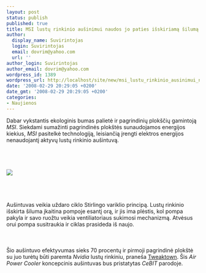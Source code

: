 ```yaml
---
layout: post
status: publish
published: true
title: MSI lustų rinkinio aušinimui naudos jo paties išskiriamą šilumą
author:
  display_name: Suvirintojas
  login: Suvirintojas
  email: dovrim@yahoo.com
  url: ''
author_login: Suvirintojas
author_email: dovrim@yahoo.com
wordpress_id: 1389
wordpress_url: http://localhost/site/new/msi_lustu_rinkinio_ausinimui_naudos_jo_paties_isskiriama_siluma/
date: '2008-02-29 20:29:05 +0200'
date_gmt: '2008-02-29 20:29:05 +0200'
categories:
- Naujienos
---
```

<p>Dabar vykstantis ekologinis bumas palietė ir pagrindinių plokščių gamintoją <i>MSI</i>. Siekdami sumažinti pagrindinės plokštės sunaudojamos energijos kiekius, <i>MSI</i> pasitelkė technologiją, leisiančią įrengti elektros energijos nenaudojantį aktyvų lustų rinkinio aušintuvą.<br />
<br><br />
<br><br><img src="http://img227.imageshack.us/img227/6562/0802294sc1.jpg"><br><br />
<br><br />
<br>Aušintuvas veikia uždaro ciklo Stirlingo variklio principą. Lustų rinkinio išskirta šiluma įkaitina pompoje esantį orą, ir jis ima plėstis, kol pompa pakyla ir savo ruožtu veikia ventiliatoriaus sukimosi mechanizmą. Atvėsus orui pompa susitraukia ir ciklas prasideda iš naujo.<br />
<br><br />
<br>Šio aušintuvo efektyvumas sieks 70 procentų ir pirmoji pagrindinė plokštė su juo turėtų būti paremta <i>Nvidia</i> lustų rinkiniu, praneša <a class="ns" href="http://www.tweaktown.com/news/9051/msi_employees_stirling_engine_theory/index.html">Tweaktown</a>. Šis <i>Air Power Cooler</i> koncepcinis aušintuvas bus pristatytas <i>CeBIT</i> parodoje.</p>

